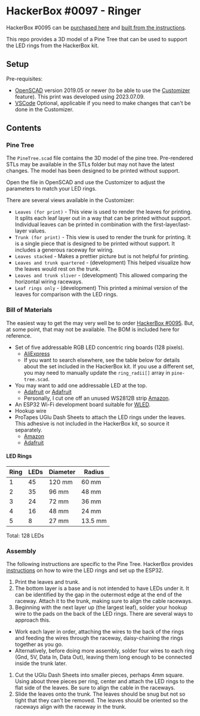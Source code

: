 # HackerBox #0097 - Ringer

HackerBox #0095 can be [purchased here](https://hackerboxes.com/collections/past-hackerboxes/products/hackerbox-0097-ringer) and [built from the instructions](https://www.instructables.com/HackerBox-0097-Ringer/).

This repo provides a 3D model of a Pine Tree that can be used to support the LED rings from the HackerBox kit.

## Setup

Pre-requisites:
* [OpenSCAD](https://openscad.org/downloads.html#snapshots) version 2019.05 or newer (to be able to use the [Customizer](https://en.wikibooks.org/wiki/OpenSCAD_User_Manual/Customizer) feature). This print was developed using 2023.07.09.
* [VSCode](https://code.visualstudio.com/download) Optional, applicable if you need to make changes that can't be done in the Customizer.

## Contents

### Pine Tree

The `PineTree.scad` file contains the 3D model of the pine tree. Pre-rendered STLs may be available in the STLs folder but may not have the latest changes. The model has been designed to be printed without support.

Open the file in OpenSCAD and use the Customizer to adjust the parameters to match your LED rings.

There are several views available in the Customizer:
* `Leaves (for print)` - This view is used to render the leaves for printing. It splits each leaf layer out in a way that can be printed without support. Individual leaves can be printed in combination with the first-layer/last-layer values.
* `Trunk (for print)` - This view is used to render the trunk for printing. It is a single piece that is designed to be printed without support. It includes a generous raceway for wiring.
* `Leaves stacked` - Makes a prettier picture but is not helpful for printing.
* `Leaves and trunk quartered` - (development) This helped visualize how the leaves would rest on the trunk.
* `Leaves and trunk sliver` - (development) This allowed comparing the horizontal wiring raceways.
* `Leaf rings only` - (development) This printed a minimal version of the leaves for comparison with the LED rings.

### Bill of Materials

The easiest way to get the may very well be to order [HackerBox #0095](https://hackerboxes.com/collections/past-hackerboxes/products/hackerbox-0097-ringer). But, at some point, that may not be available. The BOM is included here for reference.

* Set of five addressable RGB LED concentric ring boards (128 pixels). 
  * [AliExpress](https://www.aliexpress.us/item/3256803493397431.html)
  * If you want to search elsewhere, see the table below for details about the set included in the HackerBox kit. If you use a different set, you may need to manually update the `ring_radii[]` array in `pine-tree.scad`.
* You may want to add one addressable LED at the top.
  * [Adafruit](https://www.adafruit.com/product/1655) or [Adafruit](https://www.adafruit.com/product/2424)
  * Personally, I cut one off an unused WS2812B strip [Amazon](https://www.amazon.com/LOAMLIN-WS2812B-Individually-Addressable-Waterproof/dp/B0956C7KFR).
* An ESP32 Wi-Fi development board suitable for [WLED](https://kno.wled.ge/).
* Hookup wire
* ProTapes UGlu Dash Sheets to attach the LED rings under the leaves. This adhesive is not included in the HackerBox kit, so source it separately.
  * [Amazon](https://www.amazon.com/ProTapes-306UGLU600-UGlu-Dash-Sheets/dp/B06XCCRPRY)
  * [Adafruit](https://www.adafruit.com/product/2424)

#### LED Rings

| Ring | LEDs | Diameter | Radius  |
|------|------|----------|---------|
| 1    | 45   |   120 mm | 60 mm   |
| 2    | 35   |    96 mm | 48 mm   |
| 3    | 24   |    72 mm | 36 mm   |
| 4    | 16   |    48 mm | 24 mm   |
| 5    | 8    |    27 mm | 13.5 mm |

Total: 128 LEDs

### Assembly

The following instructions are specific to the Pine Tree. HackerBox provides [instructions](https://www.instructables.com/HackerBox-0097-Ringer/) on how to wire the LED rings and set up the ESP32.

1. Print the leaves and trunk.
1. The bottom layer is a base and is not intended to have LEDs under it. It can be identified by the gap in the outermost edge at the end of the raceway. Attach it to the trunk, making sure to align the cable raceways.
1. Beginning with the next layer up (the largest leaf), solder your hookup wire to the pads on the back of the LED rings. There are several ways to approach this.
  * Work each layer in order, attaching the wires to the back of the rings and feeding the wires through the raceway, daisy-chaining the rings together as you go.
  * Alternatively, before doing more assembly, solder four wires to each ring (Gnd, 5V, Data In, Data Out), leaving them long enough to be connected inside the trunk later.
1. Cut the UGlu Dash Sheets into smaller pieces, perhaps 4mm square. Using about three pieces per ring, center and attach the LED rings to the flat side of the leaves. Be sure to align the cable in the raceways.
1. Slide the leaves onto the trunk. The leaves should be snug but not so tight that they can't be removed. The leaves should be oriented so the raceways align with the raceway in the trunk.
